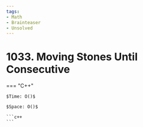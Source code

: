 ```yaml
---
tags:
- Math
- Brainteaser
- Unsolved
---
```



# 1033. Moving Stones Until Consecutive

=== "C++"

    $Time: O()$

    $Space: O()$

    ```c++
    ```